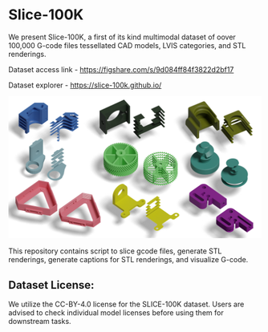 # Slice-100K

We present Slice-100K, a first of its kind multimodal dataset of oover 100,000 G-code files tessellated CAD models, LVIS categories, and STL renderings.


Dataset access link - https://figshare.com/s/9d084ff84f3822d2bf17

Dataset explorer - https://slice-100k.github.io/



![](/main_figure_orthographic.png)


This repository contains script to slice gcode files, generate STL renderings, generate captions for STL renderings, and visualize G-code.


## Dataset License:

We utilize the CC-BY-4.0 license for the SLICE-100K dataset. Users are advised to check individual model licenses before using them for downstream tasks.



